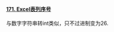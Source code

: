 #### [171. Excel表列序号](https://leetcode-cn.com/problems/excel-sheet-column-number/)

与数字字符串转int类似，只不过进制变为26.

